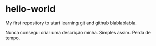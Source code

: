# hello-world

My first repository to start learning git and github blablablabla.

Nunca consegui criar uma descrição minha. Simples assim. Perda de tempo.
